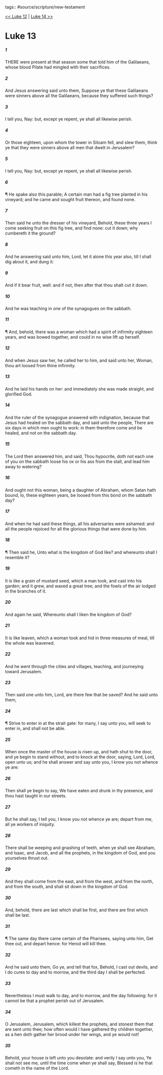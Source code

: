 tags:: #source/scripture/new-testament

[<< Luke 12](/New_Testament/03_Luke/Luke_12.md) | [Luke 14 >>](/New_Testament/03_Luke/Luke_14.md)

# Luke 13

##### 1

THERE were present at that season some that told him of the Galilaeans, whose blood Pilate had mingled with their sacrifices.

##### 2

And Jesus answering said unto them, Suppose ye that these Galilaeans were sinners above all the Galilaeans, because they suffered such things?

##### 3

I tell you, Nay: but, except ye repent, ye shall all likewise perish.

##### 4

Or those eighteen, upon whom the tower in Siloam fell, and slew them, think ye that they were sinners above all men that dwelt in Jerusalem?

##### 5

I tell you, Nay: but, except ye repent, ye shall all likewise perish.

##### 6

¶ He spake also this parable; A certain man had a fig tree planted in his vineyard; and he came and sought fruit thereon, and found none.

##### 7

Then said he unto the dresser of his vineyard, Behold, these three years I come seeking fruit on this fig tree, and find none: cut it down; why cumbereth it the ground?

##### 8

And he answering said unto him, Lord, let it alone this year also, till I shall dig about it, and dung it:

##### 9

And if it bear fruit, well: and if not, then after that thou shalt cut it down.

##### 10

And he was teaching in one of the synagogues on the sabbath.

##### 11

¶ And, behold, there was a woman which had a spirit of infirmity eighteen years, and was bowed together, and could in no wise lift up herself.

##### 12

And when Jesus saw her, he called her to him, and said unto her, Woman, thou art loosed from thine infirmity.

##### 13

And he laid his hands on her: and immediately she was made straight, and glorified God.

##### 14

And the ruler of the synagogue answered with indignation, because that Jesus had healed on the sabbath day, and said unto the people, There are six days in which men ought to work: in them therefore come and be healed, and not on the sabbath day.

##### 15

The Lord then answered him, and said, Thou hypocrite, doth not each one of you on the sabbath loose his ox or his ass from the stall, and lead him away to watering?

##### 16

And ought not this woman, being a daughter of Abraham, whom Satan hath bound, lo, these eighteen years, be loosed from this bond on the sabbath day?

##### 17

And when he had said these things, all his adversaries were ashamed: and all the people rejoiced for all the glorious things that were done by him.

##### 18

¶ Then said he, Unto what is the kingdom of God like? and whereunto shall I resemble it?

##### 19

It is like a grain of mustard seed, which a man took, and cast into his garden; and it grew, and waxed a great tree; and the fowls of the air lodged in the branches of it.

##### 20

And again he said, Whereunto shall I liken the kingdom of God?

##### 21

It is like leaven, which a woman took and hid in three measures of meal, till the whole was leavened.

##### 22

And he went through the cities and villages, teaching, and journeying toward Jerusalem.

##### 23

Then said one unto him, Lord, are there few that be saved? And he said unto them,

##### 24

¶ Strive to enter in at the strait gate: for many, I say unto you, will seek to enter in, and shall not be able.

##### 25

When once the master of the house is risen up, and hath shut to the door, and ye begin to stand without, and to knock at the door, saying, Lord, Lord, open unto us; and he shall answer and say unto you, I know you not whence ye are:

##### 26

Then shall ye begin to say, We have eaten and drunk in thy presence, and thou hast taught in our streets.

##### 27

But he shall say, I tell you, I know you not whence ye are; depart from me, all ye workers of iniquity.

##### 28

There shall be weeping and gnashing of teeth, when ye shall see Abraham, and Isaac, and Jacob, and all the prophets, in the kingdom of God, and you yourselves thrust out.

##### 29

And they shall come from the east, and from the west, and from the north, and from the south, and shall sit down in the kingdom of God.

##### 30

And, behold, there are last which shall be first, and there are first which shall be last.

##### 31

¶ The same day there came certain of the Pharisees, saying unto him, Get thee out, and depart hence: for Herod will kill thee.

##### 32

And he said unto them, Go ye, and tell that fox, Behold, I cast out devils, and I do cures to day and to morrow, and the third day I shall be perfected.

##### 33

Nevertheless I must walk to day, and to morrow, and the day following: for it cannot be that a prophet perish out of Jerusalem.

##### 34

O Jerusalem, Jerusalem, which killest the prophets, and stonest them that are sent unto thee; how often would I have gathered thy children together, as a hen doth gather her brood under her wings, and ye would not!

##### 35

Behold, your house is left unto you desolate: and verily I say unto you, Ye shall not see me, until the time come when ye shall say, Blessed is he that cometh in the name of the Lord.
